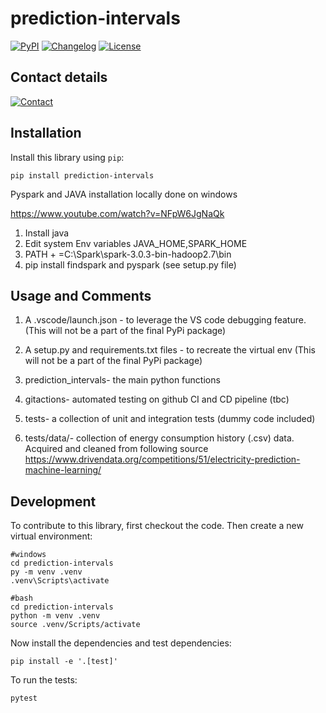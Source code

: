 # prediction-intervals

[![PyPI](https://img.shields.io/pypi/v/prediction-intervals.svg)](https://pypi.org/project/prediction-intervals/)
[![Changelog](https://img.shields.io/github/v/release/Harish-Nedunuri/prediction-intervals?include_prereleases&label=changelog)](https://github.com/Harish-Nedunuri/prediction-intervals/releases)
[![License](https://img.shields.io/badge/license-Apache%202.0-blue.svg)](https://github.com/Harish-Nedunuri/prediction-intervals/blob/main/LICENSE)

## Contact details
[![Contact](https://user-images.githubusercontent.com/97321212/167557927-8770a357-adde-41d3-a0ee-5b59c34b157e.png)](https://www.linkedin.com/in/harish-nedunuri/)


## Installation

Install this library using `pip`:

    pip install prediction-intervals

Pyspark and JAVA installation locally done on windows

https://www.youtube.com/watch?v=NFpW6JgNaQk

1. Install java 
2. Edit system Env variables JAVA_HOME,SPARK_HOME
3. PATH + =C:\Spark\spark-3.0.3-bin-hadoop2.7\bin
4. pip install findspark and pyspark (see setup.py file)

## Usage and Comments

1. A .vscode/launch.json - to leverage the VS code debugging feature.(This will not be a part of the final PyPi package)

2. A setup.py and requirements.txt files - to recreate the virtual env (This will not be a part of the final PyPi package)

3. prediction_intervals- the main python functions 

4. gitactions- automated testing on github CI and CD pipeline (tbc)

5. tests- a collection of unit and integration tests (dummy code included)

6. tests/data/- collection of energy consumption history (.csv) data. Acquired and cleaned from following source
https://www.drivendata.org/competitions/51/electricity-prediction-machine-learning/


## Development

To contribute to this library, first checkout the code. Then create a new virtual environment:

    #windows
    cd prediction-intervals
    py -m venv .venv
    .venv\Scripts\activate
    
    #bash
    cd prediction-intervals
    python -m venv .venv
    source .venv/Scripts/activate
    

Now install the dependencies and test dependencies:

    pip install -e '.[test]'

To run the tests:

    pytest
